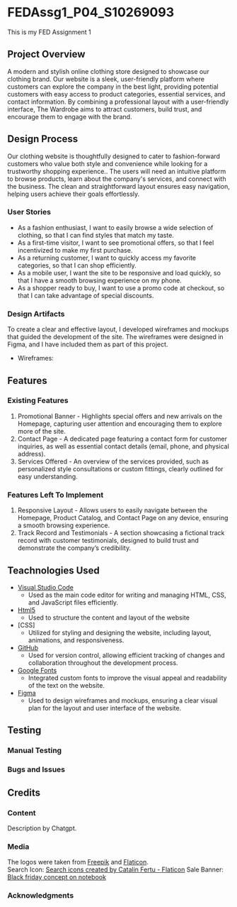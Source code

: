 # FEDAssg1_P04_S10269093
This is my FED Assignment 1

## **Project Overview**
A modern and stylish online clothing store designed to showcase our clothing brand. Our website is a sleek, user-friendly platform where customers can explore the company in the best light, providing potential customers with easy access to product categories, essential services, and contact information. By combining a professional layout with a user-friendly interface, The Wardrobe aims to attract customers, build trust, and encourage them to engage with the brand.

## **Design Process**
Our clothing website is thoughtfully designed to cater to fashion-forward customers who value both style and convenience while looking for a trustworthy shopping experience..
The users  will need an intuitive platform to browse products, learn about the company's services, and connect with the business. The clean and straightforward layout ensures easy navigation, helping users achieve their goals effortlessly.

### **User Stories** 
- As a fashion enthusiast, I want to easily browse a wide selection of clothing, so that I can find styles that match my taste.
- As a first-time visitor, I want to see promotional offers, so that I feel incentivized to make my first purchase.
- As a returning customer, I want to quickly access my favorite categories, so that I can shop efficiently.
- As a mobile user, I want the site to be responsive and load quickly, so that I have a smooth browsing experience on my phone.
- As a shopper ready to buy, I want to use a promo code at checkout, so that I can take advantage of special discounts.

### **Design Artifacts** 
To create a clear and effective layout, I developed wireframes and mockups that guided the development of the site. 
The wireframes were designed in Figma, and I have included them as part of this project.
- Wireframes:


## **Features**
### **Existing Features**
1. Promotional Banner - Highlights special offers and new arrivals on the Homepage, capturing user attention and encouraging them to explore more of the site.
2. Contact Page - A dedicated page featuring a contact form for customer inquiries, as well as essential contact details (email, phone, and physical address).
3. Services Offered - An overview of the services provided, such as personalized style consultations or custom fittings, clearly outlined for easy understanding. 

### **Features Left To Implement**
1. Responsive Layout - Allows users to easily navigate between the Homepage, Product Catalog, and Contact Page on any device, ensuring a smooth browsing experience.
2. Track Record and Testimonials - A section showcasing a fictional track record with customer testimonials, designed to build trust and demonstrate the company’s credibility.

## **Teachnologies Used**
- [Visual Studio Code](https://code.visualstudio.com/)
    - Used as the main code editor for writing and managing HTML, CSS, and JavaScript files efficiently.
- [Html5](https://marketplace.visualstudio.com/items?itemName=sidthesloth.html5-boilerplate)
    - Used to structure the content and layout of the website
- [CSS]
    - Utilized for styling and designing the website, including layout, animations, and responsiveness.
- [GitHub](https://github.com/)
    - Used for version control, allowing efficient tracking of changes and collaboration throughout the development process.
- [Google Fonts](https://fonts.google.com/)
    - Integrated custom fonts to improve the visual appeal and readability of the text on the website.
- [Figma](https://www.figma.com/)
    - Used to design wireframes and mockups, ensuring a clear visual plan for the layout and user interface of the website.

## **Testing**
### **Manual Testing**










### **Bugs and Issues**






## **Credits**
### **Content**
Description by Chatgpt.

### **Media**
The logos were taken from [Freepik](https://www.freepik.com/) and [Flaticon](https://www.flaticon.com/).  
Search Icon:
<a href="https://www.flaticon.com/free-icons/search" title="search icons">Search icons created by Catalin Fertu - Flaticon</a>
Sale Banner:
<a href="https://www.freepik.com/free-photo/black-friday-concept-notebook_5721055.htm#fromView=search&page=1&position=11&uuid=b115a212-2c32-41ea-8e4d-df4bf4794623">Black friday concept on notebook</a>

### **Acknowledgments**
